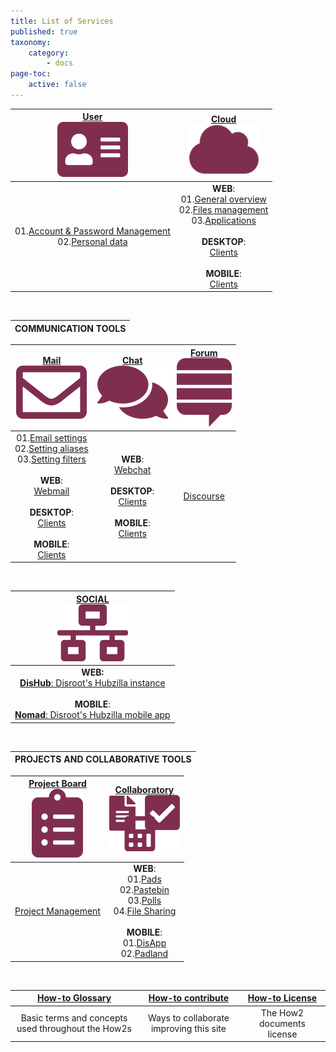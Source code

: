 ```yaml
---
title: List of Services
published: true
taxonomy:
    category:
        - docs
page-toc:
    active: false
---
```


|[**User**<br>![](icons/user.png)](/user/)|[**Cloud**<br>![](icons/cloud.png)](/cloud/)|
|:--:|:--:|
|01.[Account & Password Management](/user/account_password/)<br>02.[Personal data](/user/gdpr/)|**WEB**:<br>01.[General overview](/cloud/introduction/)<br>02.[Files management](/cloud/files_management)<br>03.[Applications](/cloud/apps/)<br><br>**DESKTOP**:<br>[Clients](/cloud/clients/desktop)<br><br>**MOBILE**:<br>[Clients](/cloud/clients/mobile)|
<br>

|**COMMUNICATION TOOLS**|
|:--:|

|[**Mail**<br>![](icons/email.png)](/communication/email/)|[**Chat**<br>![](icons/chat.png)](/communication/chat/)|[**Forum**<br>![](icons/forum.png)](/communication/forum/)|
|:--:|:--:|:--:|
|01.[Email settings](/communication/email/clients)<br>02.[Setting aliases](/communication/email/alias)<br>03.[Setting filters](/communication/email/filters)<br><br>**WEB**:<br>[Webmail](/communication/email/webmail)<br><br>**DESKTOP**:<br>[Clients](/communication/email/clients/desktop)<br><br>**MOBILE**:<br>[Clients](/communication/email/clients/mobile)|**WEB**:<br>[Webchat](/communication/chat/webchat)<br><br>**DESKTOP**:<br>[Clients](/communication/chat/desktop)<br><br>**MOBILE**:<br>[Clients](/communication/chat/mobile)|[Discourse](/communication/forum/)|
<br>

|[**SOCIAL**<br>![](icons/social.png)](/social/)|
|:--:|
|**WEB:**<br>[**DisHub**: Disroot's Hubzilla instance](/social/dishub)<br><br>**MOBILE**:<br>[**Nomad**: Disroot's Hubzilla mobile app](/social/nomad)|
<br>

|PROJECTS AND COLLABORATIVE TOOLS|
|:--:|

|[**Project Board**<br>![](icons/project.png)](/projects_office/taiga/)|[**Collaboratory**<br>![](icons/collaborative.png)](/projects_office/)|
|:--:|:--:|
|[Project Management](/projects_office/taiga/)|**WEB**:<br>01.[Pads](/projects_office/pads/)<br>02.[Pastebin](/projects_office/bin)<br>03.[Polls](/projects_office/polls/)<br>04.[File Sharing](/projects_office/lufi/)<br><br>**MOBILE**:<br>01.[DisApp](/projects_office/disapp)<br>02.[Padland](/projects_office/padland)|
<br>

|[How-to Glossary](/glossary)|[How-to contribute](/contribute)|[How-to License](/licensing)|
|:--:|:--:|:--:|
|Basic terms and concepts used throughout the How2s|Ways to collaborate improving this site|The How2 documents license|
